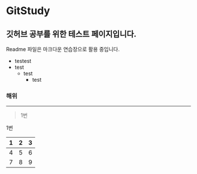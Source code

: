 # GitStudy
깃허브 공부를 위한 테스트 페이지입니다.
---


Readme 파일은 마크다운 연습장으로 활용 중입니다.

- testest
- test
  - test
    - test

### 해위

---


> 1번

1번



|1|2|3|
|---|---|---|
|4|5|6|
|7|8|9|